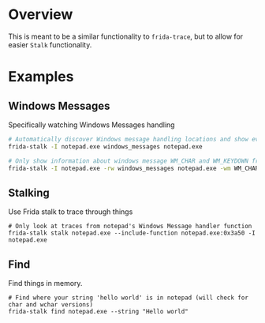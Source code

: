 # Overview
This is meant to be a similar functionality to `frida-trace`, but to allow for easier `Stalk` functionality.

# Examples

## Windows Messages
Specifically watching Windows Messages handling

```bash
# Automatically discover Windows message handling locations and show event messages as they are handled.
frida-stalk -I notepad.exe windows_messages notepad.exe

# Only show information about windows message WM_CHAR and WM_KEYDOWN from notepad.exe
frida-stalk -I notepad.exe -rw windows_messages notepad.exe -wm WM_CHAR WM_KEYDOWN
```

## Stalking
Use Frida stalk to trace through things

```
# Only look at traces from notepad's Windows Message handler function
frida-stalk stalk notepad.exe --include-function notepad.exe:0x3a50 -I notepad.exe
```

## Find
Find things in memory.

```
# Find where your string 'hello world' is in notepad (will check for char and wchar versions)
frida-stalk find notepad.exe --string "Hello world"
```

